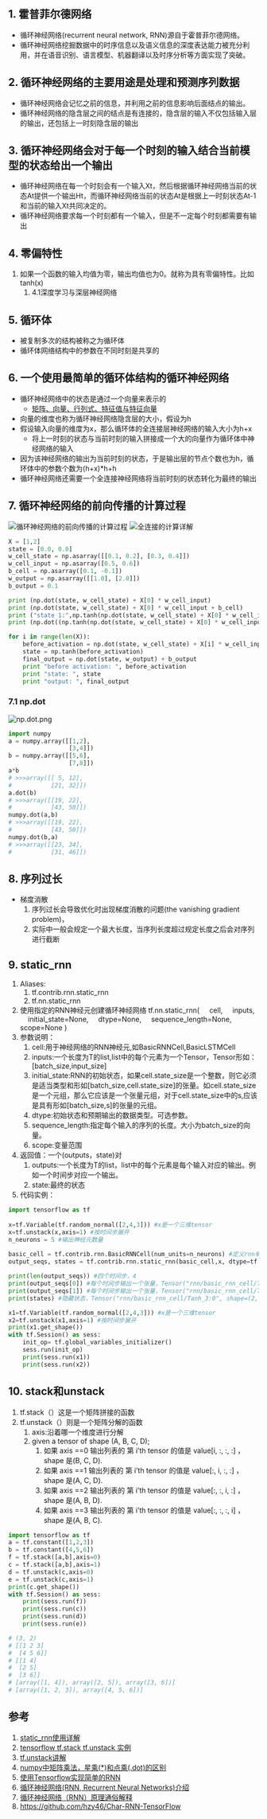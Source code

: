 
## 1. 霍普菲尔德网络

* 循环神经网络(recurrent neural network, RNN)源自于霍普菲尔德网络。
* 循环神经网络挖掘数据中的时序信息以及语义信息的深度表达能力被充分利用，并在语音识别、语言模型、机器翻译以及时序分析等方面实现了突破。

## 2. 循环神经网络的主要用途是处理和预测序列数据

* 循环神经网络会记忆之前的信息，并利用之前的信息影响后面结点的输出。
* 循环神经网络的隐含层之间的结点是有连接的，隐含层的输入不仅包括输入层的输出，还包括上一时刻隐含层的输出

## 3. 循环神经网络会对于每一个时刻的输入结合当前模型的状态给出一个输出

* 循环神经网络在每一个时刻会有一个输入Xt，然后根据循环神经网络当前的状态At提供一个输出Ht，而循环神经网络当前的状态At是根据上一时刻状态At-1和当前的输入Xt共同决定的。
* 循环神经网络要求每一个时刻都有一个输入，但是不一定每个时刻都需要有输出

## 4. 零偏特性

1. 如果一个函数的输入均值为零，输出均值也为0。就称为具有零偏特性。比如tanh(x)
    1. 4.1深度学习与深层神经网络

## 5. 循环体

* 被复制多次的结构被称之为循环体
* 循环体网络结构中的参数在不同时刻是共享的

## 6. 一个使用最简单的循环体结构的循环神经网络

* 循环神经网络中的状态是通过一个向量来表示的
    * [矩阵、向量、行列式、特征值与特征向量](https://blog.csdn.net/a727911438/article/details/77531973)
* 向量的维度也称为循环神经网络隐含层的大小，假设为h
* 假设输入向量的维度为x，那么循环体的全连接层神经网络的输入大小为h+x
  * 将上一时刻的状态与当前时刻的输入拼接成一个大的向量作为循环体中神经网络的输入
* 因为该神经网络的输出为当前时刻的状态，于是输出层的节点个数也为h，循环体中的参数个数为(h+x)*h+h
* 循环神经网络还需要一个全连接神经网络将当前时刻的状态转化为最终的输出

## 7. 循环神经网络的前向传播的计算过程

![循环神经网络的前向传播的计算过程](循环神经网络的前向传播的计算过程.png)
![全连接的计算详解](全连接的计算详解.png)

```py
X = [1,2]
state = [0.0, 0.0]
w_cell_state = np.asarray([[0.1, 0.2], [0.3, 0.4]])
w_cell_input = np.asarray([0.5, 0.6])
b_cell = np.asarray([0.1, -0.1])
w_output = np.asarray([[1.0], [2.0]])
b_output = 0.1

print (np.dot(state, w_cell_state) + X[0] * w_cell_input)
print (np.dot(state, w_cell_state) + X[0] * w_cell_input + b_cell) 
print ("state 1:",np.tanh(np.dot(state, w_cell_state) + X[0] * w_cell_input + b_cell))
print (np.dot((np.tanh(np.dot(state, w_cell_state) + X[0] * w_cell_input + b_cell)), w_output))

for i in range(len(X)):
    before_activation = np.dot(state, w_cell_state) + X[i] * w_cell_input + b_cell
    state = np.tanh(before_activation)
    final_output = np.dot(state, w_output) + b_output
    print "before activation: ", before_activation
    print "state: ", state
    print "output: ", final_output
```

### 7.1 np.dot

![np.dot.png](np.dot.png)

```py
import numpy
a = numpy.array([[1,2],
                 [3,4]])
b = numpy.array([[5,6],
                 [7,8]])
a*b
# >>>array([[ 5, 12],
#           [21, 32]])
a.dot(b)
# >>>array([[19, 22],
#           [43, 50]])
numpy.dot(a,b)
# >>>array([[19, 22],
#           [43, 50]])
numpy.dot(b,a)
# >>>array([[23, 34],
#           [31, 46]])
```

## 8. 序列过长

* 梯度消散
    1. 序列过长会导致优化时出现梯度消散的问题(the vanishing gradient problem)，
    2. 实际中一般会规定一个最大长度，当序列长度超过规定长度之后会对序列进行截断

## 9. static_rnn

1. Aliases:
    1. tf.contrib.rnn.static_rnn
    2. tf.nn.static_rnn
2. 使用指定的RNN神经元创建循环神经网络
    tf.nn.static_rnn(
        cell,
        inputs,
        initial_state=None,
        dtype=None,
        sequence_length=None,
        scope=None
    )
3. 参数说明：
    1. cell:用于神经网络的RNN神经元,如BasicRNNCell,BasicLSTMCell
    2. inputs:一个长度为T的list,list中的每个元素为一个Tensor，Tensor形如：[batch_size,input_size]
    3. initial_state:RNN的初始状态，如果cell.state_size是一个整数，则它必须是适当类型和形如[batch_size,cell.state_size]的张量。如cell.state_size是一个元组，那么它应该是一个张量元组，对于cell.state_size中的s,应该是具有形如[batch_size,s]的张量的元组。
    4. dtype:初始状态和预期输出的数据类型。可选参数。
    5. sequence_length:指定每个输入的序列的长度。大小为batch_size的向量。
    6. scope:变量范围
4. 返回值：一个(outputs，state)对
    1. outputs:一个长度为T的list，list中的每个元素是每个输入对应的输出。例如一个时间步对应一个输出。
    2. state:最终的状态
5. 代码实例：
```py
import tensorflow as tf
 
x=tf.Variable(tf.random_normal([2,4,3])) #x是一个三维tensor
x=tf.unstack(x,axis=1) #按时间步展开
n_neurons = 5 #输出神经元数量
 
basic_cell = tf.contrib.rnn.BasicRNNCell(num_units=n_neurons) #定义rnn单元，5个隐含单元
output_seqs, states = tf.contrib.rnn.static_rnn(basic_cell,x, dtype=tf.float32) # 定义递归网络

print(len(output_seqs)) #四个时间步，4
print(output_seqs[0]) #每个时间步输出一个张量，Tensor("rnn/basic_rnn_cell/Tanh:0", shape=(2, 5), dtype=float32)
print(output_seqs[1]) #每个时间步输出一个张量，Tensor("rnn/basic_rnn_cell/Tanh_1:0", shape=(2, 5), dtype=float32)
print(states) #隐藏状态，Tensor("rnn/basic_rnn_cell/Tanh_3:0", shape=(2, 5), dtype=float32)

x1=tf.Variable(tf.random_normal([2,4,3])) #x是一个三维tensor
x2=tf.unstack(x1,axis=1) #按时间步展开
print(x1.get_shape())
with tf.Session() as sess:
    init_op= tf.global_variables_initializer()
    sess.run(init_op)
    print(sess.run(x1))
    print(sess.run(x2))
```

## 10. stack和unstack

1. tf.stack（）这是一个矩阵拼接的函数
2. tf.unstack（）则是一个矩阵分解的函数
    1. axis:沿着哪一个维度进行分解
    2. given a tensor of shape (A, B, C, D);
        1. 如果 axis ==0 输出列表的 第 i’th tensor 的值是 value[i, :, :, :] ， shape 是(B, C, D).
        2. 如果 axis ==1 输出列表的 第 i’th tensor 的值是 value[:, i, :, :] ， shape 是(A, C, D).
        3. 如果 axis ==2 输出列表的 第 i’th tensor 的值是 value[:, :, i, :] ， shape 是(A, B, D).
        4. 如果 axis ==3 输出列表的 第 i’th tensor 的值是 value[:, :, :, i] ， shape 是(A, B, C).

```py
import tensorflow as tf
a = tf.constant([1,2,3])
b = tf.constant([4,5,6])
f = tf.stack([a,b],axis=0)
c = tf.stack([a,b],axis=1)
d = tf.unstack(c,axis=0)
e = tf.unstack(c,axis=1)
print(c.get_shape())
with tf.Session() as sess:
    print(sess.run(f))
    print(sess.run(c))
    print(sess.run(d))
    print(sess.run(e))

# (3, 2)
# [[1 2 3]
#  [4 5 6]]
# [[1 4]
#  [2 5]
#  [3 6]]
# [array([1, 4]), array([2, 5]), array([3, 6])]
# [array([1, 2, 3]), array([4, 5, 6])]
```

## 参考

1. [static_rnn使用详解](https://blog.csdn.net/u013230189/article/details/82804316)
2. [tensorflow tf.stack tf.unstack 实例](https://blog.csdn.net/guotong1988/article/details/73913520)
3. [tf.unstack讲解](https://blog.csdn.net/qq_32806793/article/details/85223906)
4. [numpy中矩阵乘法，星乘(*)和点乘(.dot)的区别](https://blog.csdn.net/like4501/article/details/79753346)
5. [使用Tensorflow实现简单的RNN](https://www.jianshu.com/p/b38760250281)
6. [循环神经网络(RNN, Recurrent Neural Networks)介绍](https://blog.csdn.net/heyongluoyao8/article/details/48636251)
7. [循环神经网络（RNN）原理通俗解释](https://blog.csdn.net/qq_39422642/article/details/78676567)
8. https://github.com/hzy46/Char-RNN-TensorFlow